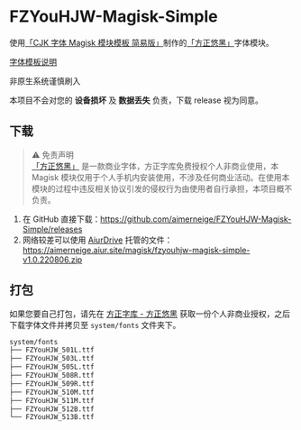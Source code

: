 # FZYouHJW-Magisk-Simple

使用[「CJK 字体 Magisk 模块模板 简易版」](https://github.com/lxgw/simple-cjk-font-magisk-module-template)制作的[「方正悠黑」](https://www.foundertype.com/index.php/FontInfo/index/id/244)字体模块。

[字体模板说明](README-lxgw.md)

非原生系统谨慎刷入

本项目不会对您的 **设备损坏** 及 **数据丢失** 负责，下载 release 视为同意。

## 下载

> :warning: 免责声明\
> [「方正悠黑」](https://www.foundertype.com/index.php/FontInfo/index/id/244) 是一款商业字体，方正字库免费授权个人非商业使用，本 Magisk 模块仅用于个人手机内安装使用，不涉及任何商业活动。在使用本模块的过程中违反相关协议引发的侵权行为由使用者自行承担，本项目概不负责。

1. 在 GitHub 直接下载：<https://github.com/aimerneige/FZYouHJW-Magisk-Simple/releases>
2. 网络较差可以使用 [AiurDrive](https://github.com/AiursoftWeb/AiurDrive) 托管的文件：<https://aimerneige.aiur.site/magisk/fzyouhjw-magisk-simple-v1.0.220806.zip>

## 打包

如果您要自己打包，请先在 [方正字库 - 方正悠黑](https://www.foundertype.com/index.php/FontInfo/index/id/244) 获取一份个人非商业授权，之后下载字体文件并拷贝至 `system/fonts` 文件夹下。

```bash
system/fonts
├── FZYouHJW_501L.ttf
├── FZYouHJW_503L.ttf
├── FZYouHJW_505L.ttf
├── FZYouHJW_508R.ttf
├── FZYouHJW_509R.ttf
├── FZYouHJW_510M.ttf
├── FZYouHJW_511M.ttf
├── FZYouHJW_512B.ttf
└── FZYouHJW_513B.ttf
```
